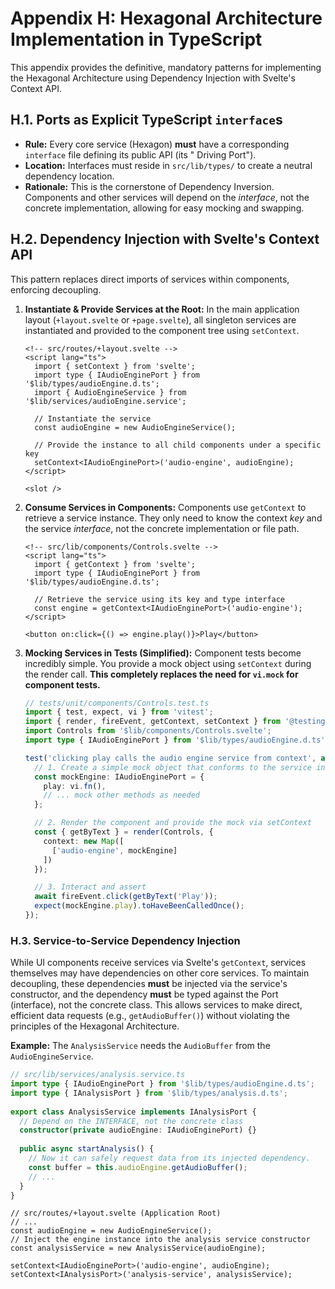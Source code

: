[//]: # ( vibe-player-v3/docs/refactor-plan/appendix-h-hexagonal-architecture.md )
# Appendix H: Hexagonal Architecture Implementation in TypeScript

This appendix provides the definitive, mandatory patterns for implementing the Hexagonal Architecture using Dependency
Injection with Svelte's Context API.

## H.1. Ports as Explicit TypeScript `interface`s

* **Rule:** Every core service (Hexagon) **must** have a corresponding `interface` file defining its public API (its "
  Driving Port").
* **Location:** Interfaces must reside in `src/lib/types/` to create a neutral dependency location.
* **Rationale:** This is the cornerstone of Dependency Inversion. Components and other services will depend on the
  *interface*, not the concrete implementation, allowing for easy mocking and swapping.

## H.2. Dependency Injection with Svelte's Context API

This pattern replaces direct imports of services within components, enforcing decoupling.

1. **Instantiate & Provide Services at the Root:**
   In the main application layout (`+layout.svelte` or `+page.svelte`), all singleton services are instantiated and
   provided to the component tree using `setContext`.

   ```svelte
   <!-- src/routes/+layout.svelte -->
   <script lang="ts">
     import { setContext } from 'svelte';
     import type { IAudioEnginePort } from '$lib/types/audioEngine.d.ts';
     import { AudioEngineService } from '$lib/services/audioEngine.service';
     
     // Instantiate the service
     const audioEngine = new AudioEngineService();

     // Provide the instance to all child components under a specific key
     setContext<IAudioEnginePort>('audio-engine', audioEngine);
   </script>
   
   <slot />
   ```

2. **Consume Services in Components:**
   Components use `getContext` to retrieve a service instance. They only need to know the context *key* and the service
   *interface*, not the concrete implementation or file path.

   ```svelte
   <!-- src/lib/components/Controls.svelte -->
   <script lang="ts">
     import { getContext } from 'svelte';
     import type { IAudioEnginePort } from '$lib/types/audioEngine.d.ts';

     // Retrieve the service using its key and type interface
     const engine = getContext<IAudioEnginePort>('audio-engine');
   </script>

   <button on:click={() => engine.play()}>Play</button>
   ```

3. **Mocking Services in Tests (Simplified):**
   Component tests become incredibly simple. You provide a mock object using `setContext` during the render call. **This
   completely replaces the need for `vi.mock` for component tests.**

   ```typescript
   // tests/unit/components/Controls.test.ts
   import { test, expect, vi } from 'vitest';
   import { render, fireEvent, getContext, setContext } from '@testing-library/svelte';
   import Controls from '$lib/components/Controls.svelte';
   import type { IAudioEnginePort } from '$lib/types/audioEngine.d.ts';

   test('clicking play calls the audio engine service from context', async () => {
     // 1. Create a simple mock object that conforms to the service interface
     const mockEngine: IAudioEnginePort = {
       play: vi.fn(),
       // ... mock other methods as needed
     };

     // 2. Render the component and provide the mock via setContext
     const { getByText } = render(Controls, {
       context: new Map([
         ['audio-engine', mockEngine]
       ])
     });

     // 3. Interact and assert
     await fireEvent.click(getByText('Play'));
     expect(mockEngine.play).toHaveBeenCalledOnce();
   });
   ```

### H.3. Service-to-Service Dependency Injection

While UI components receive services via Svelte's `getContext`, services themselves may have dependencies on other core services. To maintain decoupling, these dependencies **must** be injected via the service's constructor, and the dependency **must** be typed against the Port (interface), not the concrete class. This allows services to make direct, efficient data requests (e.g., `getAudioBuffer()`) without violating the principles of the Hexagonal Architecture.

**Example:** The `AnalysisService` needs the `AudioBuffer` from the `AudioEngineService`.

```typescript
// src/lib/services/analysis.service.ts
import type { IAudioEnginePort } from '$lib/types/audioEngine.d.ts';
import type { IAnalysisPort } from '$lib/types/analysis.d.ts';
 
export class AnalysisService implements IAnalysisPort {
  // Depend on the INTERFACE, not the concrete class
  constructor(private audioEngine: IAudioEnginePort) {}
 
  public async startAnalysis() {
    // Now it can safely request data from its injected dependency.
    const buffer = this.audioEngine.getAudioBuffer();
    // ...
  }
}
```

```svelte
// src/routes/+layout.svelte (Application Root)
// ...
const audioEngine = new AudioEngineService();
// Inject the engine instance into the analysis service constructor
const analysisService = new AnalysisService(audioEngine); 
 
setContext<IAudioEnginePort>('audio-engine', audioEngine);
setContext<IAnalysisPort>('analysis-service', analysisService);
```
